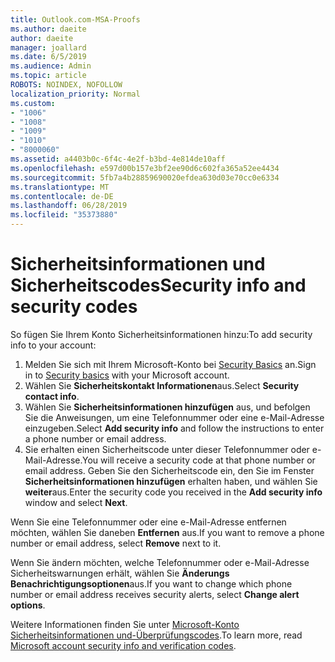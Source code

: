 ```yaml
---
title: Outlook.com-MSA-Proofs
ms.author: daeite
author: daeite
manager: joallard
ms.date: 6/5/2019
ms.audience: Admin
ms.topic: article
ROBOTS: NOINDEX, NOFOLLOW
localization_priority: Normal
ms.custom:
- "1006"
- "1008"
- "1009"
- "1010"
- "8000060"
ms.assetid: a4403b0c-6f4c-4e2f-b3bd-4e814de10aff
ms.openlocfilehash: e597d00b157e3bf2ee90d6c602fa365a52ee4434
ms.sourcegitcommit: 5fb7a4b28859690020efdea630d03e70cc0e6334
ms.translationtype: MT
ms.contentlocale: de-DE
ms.lasthandoff: 06/28/2019
ms.locfileid: "35373880"
---
```

# <a name="security-info-and-security-codes"></a><span data-ttu-id="0789d-102">Sicherheitsinformationen und Sicherheitscodes</span><span class="sxs-lookup"><span data-stu-id="0789d-102">Security info and security codes</span></span>

<span data-ttu-id="0789d-103">So fügen Sie Ihrem Konto Sicherheitsinformationen hinzu:</span><span class="sxs-lookup"><span data-stu-id="0789d-103">To add security info to your account:</span></span>

1. <span data-ttu-id="0789d-104">Melden Sie sich mit Ihrem Microsoft-Konto bei [Security Basics](https://account.microsoft.com/security) an.</span><span class="sxs-lookup"><span data-stu-id="0789d-104">Sign in to [Security basics](https://account.microsoft.com/security) with your Microsoft account.</span></span>
1. <span data-ttu-id="0789d-105">Wählen Sie **Sicherheitskontakt Informationen**aus.</span><span class="sxs-lookup"><span data-stu-id="0789d-105">Select **Security contact info**.</span></span>
1. <span data-ttu-id="0789d-106">Wählen Sie **Sicherheitsinformationen hinzufügen** aus, und befolgen Sie die Anweisungen, um eine Telefonnummer oder eine e-Mail-Adresse einzugeben.</span><span class="sxs-lookup"><span data-stu-id="0789d-106">Select **Add security info** and follow the instructions to enter a phone number or email address.</span></span>
1. <span data-ttu-id="0789d-107">Sie erhalten einen Sicherheitscode unter dieser Telefonnummer oder e-Mail-Adresse.</span><span class="sxs-lookup"><span data-stu-id="0789d-107">You will receive a security code at that phone number or email address.</span></span> <span data-ttu-id="0789d-108">Geben Sie den Sicherheitscode ein, den Sie im Fenster **Sicherheitsinformationen hinzufügen** erhalten haben, und wählen Sie **weiter**aus.</span><span class="sxs-lookup"><span data-stu-id="0789d-108">Enter the security code you received in the **Add security info** window and select **Next**.</span></span>

<span data-ttu-id="0789d-109">Wenn Sie eine Telefonnummer oder eine e-Mail-Adresse entfernen möchten, wählen Sie daneben **Entfernen** aus.</span><span class="sxs-lookup"><span data-stu-id="0789d-109">If you want to remove a phone number or email address, select **Remove** next to it.</span></span>

<span data-ttu-id="0789d-110">Wenn Sie ändern möchten, welche Telefonnummer oder e-Mail-Adresse Sicherheitswarnungen erhält, wählen Sie **Änderungs Benachrichtigungsoptionen**aus.</span><span class="sxs-lookup"><span data-stu-id="0789d-110">If you want to change which phone number or email address receives security alerts, select **Change alert options**.</span></span>

<span data-ttu-id="0789d-111">Weitere Informationen finden Sie unter [Microsoft-Konto Sicherheitsinformationen und-Überprüfungscodes](https://support.microsoft.com/help/12428/).</span><span class="sxs-lookup"><span data-stu-id="0789d-111">To learn more, read [Microsoft account security info and verification codes](https://support.microsoft.com/help/12428/).</span></span>
